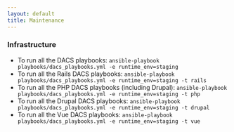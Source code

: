 ```yaml
---
layout: default
title: Maintenance
---
```

### Infrastructure

* To run all the DACS playbooks: `ansible-playbook playbooks/dacs_playbooks.yml -e runtime_env=staging`
* To run all the Rails DACS playbooks: `ansible-playbook playbooks/dacs_playbooks.yml -e runtime_env=staging -t rails`
* To run all the PHP DACS playbooks (including Drupal): `ansible-playbook playbooks/dacs_playbooks.yml -e runtime_env=staging -t php`
* To run all the Drupal DACS playbooks: `ansible-playbook playbooks/dacs_playbooks.yml -e runtime_env=staging -t drupal`
* To run all the Vue DACS playbooks: `ansible-playbook playbooks/dacs_playbooks.yml -e runtime_env=staging -t vue`
